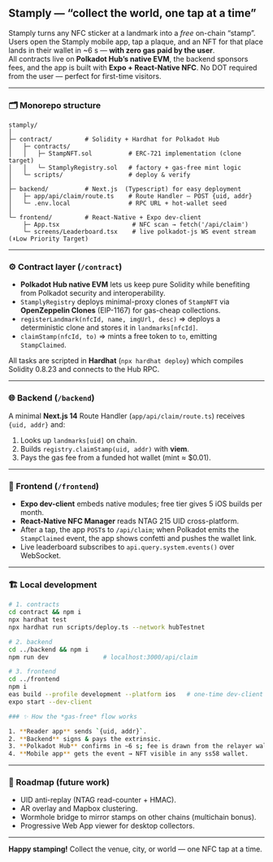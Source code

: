 ## Stamply — “collect the world, one tap at a time”

Stamply turns any NFC sticker at a landmark into a *free* on-chain “stamp”.  
Users open the Stamply mobile app, tap a plaque, and an NFT for that place lands in their wallet in ~6 s — **with zero gas paid by the user**.  
All contracts live on **Polkadot Hub’s native EVM**, the backend sponsors fees, and the app is built with **Expo + React-Native NFC**.
No DOT required from the user — perfect for first-time visitors.

---

### 🗂 Monorepo structure

```
stamply/
│
├─ contract/         # Solidity + Hardhat for Polkadot Hub
│   ├─ contracts/
│   │   ├─ StampNFT.sol          # ERC-721 implementation (clone target)
│   │   └─ StamplyRegistry.sol   # factory + gas-free mint logic
│   └─ scripts/                  # deploy & verify
│
├─ backend/          # Next.js  (Typescript) for easy deployment
│   ├─ app/api/claim/route.ts    # Route Handler — POST {uid, addr}
│   └─ .env.local                # RPC URL + hot-wallet seed
│
└─ frontend/         # React-Native + Expo dev-client
    ├─ App.tsx                    # NFC scan → fetch('/api/claim')
    └─ screens/Leaderboard.tsx    # live polkadot-js WS event stream (⬇️Low Priority Target)
```

---

### ⚙️ Contract layer (`/contract`)

* **Polkadot Hub native EVM** lets us keep pure Solidity while benefiting from Polkadot security and interoperability.  
* `StamplyRegistry` deploys minimal-proxy clones of `StampNFT` via **OpenZeppelin Clones** (EIP-1167) for gas-cheap collections.  
* `registerLandmark(nfcId, name, imgUrl, desc)` ⇒ deploys a deterministic clone and stores it in `landmarks[nfcId]`.
* `claimStamp(nfcId, to)` ⇒ mints a free token to `to`, emitting `StampClaimed`.

All tasks are scripted in **Hardhat** (`npx hardhat deploy`) which compiles Solidity 0.8.23 and connects to the Hub RPC.

---

### 🌐 Backend (`/backend`)

A minimal **Next.js 14** Route Handler (`app/api/claim/route.ts`) receives `{uid, addr}` and:

1. Looks up `landmarks[uid]` on chain.  
2. Builds `registry.claimStamp(uid, addr)` with **viem**.  
3. Pays the gas fee from a funded hot wallet (mint ≈ \$0.01).  

---

### 📱 Frontend (`/frontend`)

* **Expo dev-client** embeds native modules; free tier gives 5 iOS builds per month.  
* **React-Native NFC Manager** reads NTAG 215 UID cross-platform.  
* After a tap, the app `POST`s to `/api/claim`; when Polkadot emits the `StampClaimed` event, the app shows confetti and pushes the wallet link.  
* Live leaderboard subscribes to `api.query.system.events()` over WebSocket.

---

### 🏗 Local development

```bash
# 1. contracts
cd contract && npm i
npx hardhat test
npx hardhat run scripts/deploy.ts --network hubTestnet

# 2. backend
cd ../backend && npm i
npm run dev               # localhost:3000/api/claim

# 3. frontend
cd ../frontend
npm i
eas build --profile development --platform ios   # one-time dev-client
expo start --dev-client

### ✨ How the *gas-free* flow works

1. **Reader app** sends `{uid, addr}`.  
2. **Backend** signs & pays the extrinsic.  
3. **Polkadot Hub** confirms in ~6 s; fee is drawn from the relayer wallet.  
4. **Mobile app** gets the event → NFT visible in any ss58 wallet.
```

---

### 📌 Roadmap (future work)

* UID anti-replay (NTAG read-counter + HMAC).  
* AR overlay and Mapbox clustering.  
* Wormhole bridge to mirror stamps on other chains (multichain bonus).  
* Progressive Web App viewer for desktop collectors.

---

**Happy stamping!**  Collect the venue, city, or world — one NFC tap at a time.
